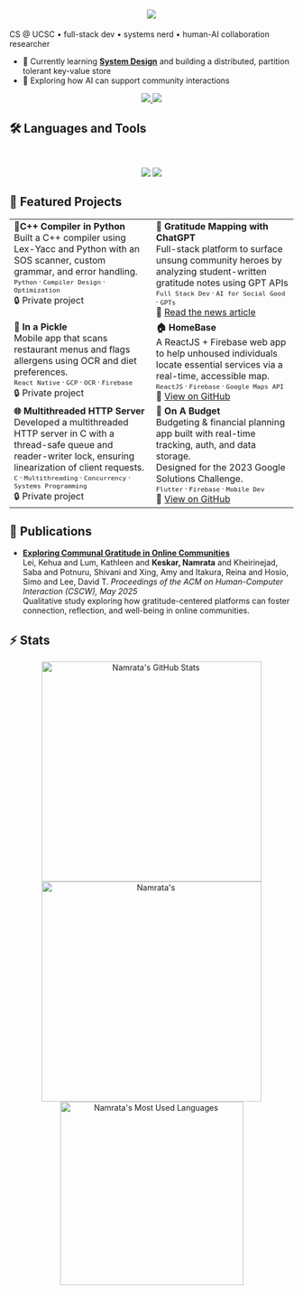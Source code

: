 <h1 align="center">  
<img src="https://readme-typing-svg.herokuapp.com/?font=Inter&size=48&center=true&vCenter=true&width=500&height=70&color=4493F8&duration=4000&lines=Hi+There!+👋;+I'm+Namrata!;" />  
</h1>  

CS @ UCSC • full-stack dev • systems nerd • human-AI collaboration researcher

  
- 🌱 Currently learning **[System Design](https://blog.bytebytego.com/p/free-system-design-pdf-158-pages)**  and building a distributed, partition tolerant key-value store
- 🧪 Exploring how AI can support community interactions
  
<div align="center">  
<a href="mailto:nukeskar@gmail.com">  
<img src="https://img.shields.io/badge/Gmail-333333?style=for-the-badge&logo=gmail&logoColor=red" />  
</a>  
<a href="https://www.linkedin.com/in/namrata-keskar/" target="_blank">  
<img src="https://img.shields.io/badge/LinkedIn-0077B5?style=for-the-badge&logo=linkedin&logoColor=white" target="_blank" />  
</a>  

</div>  
  
## 🛠️ Languages and Tools  
  
<br>  
  
<p align="center">  
<img src="https://skillicons.dev/icons?i=python,fastapi,docker,git,gcp,nodejs,react" />  
<img src="https://skillicons.dev/icons?i=react,firebase,html,css,js,figma,postman,git" />  
</p>  

## 🌟 Featured Projects
<table>
  <tr>
    <td width="50%" valign="top">
      <strong>🧵C++ Compiler in Python</strong><br>
      Built a C++ compiler using Lex-Yacc and Python with an SOS scanner, custom grammar, and error handling.<br>
      <sub><code>Python</code> · <code>Compiler Design</code> · <code>Optimization</code></sub><br>
       🔒 Private project
    </td>
    <td width="100%" colspan="2" valign="top">
      <strong>💌 Gratitude Mapping with ChatGPT</strong><br>
      Full-stack platform to surface unsung community heroes by analyzing student-written gratitude notes using GPT APIs<br>
      <sub><code>Full Stack Dev</code> · <code>AI for Social Good</code> · <code>GPTs</code> </sub><br>
      📰 <a href="https://www.santacruzworks.org/news/fostering-connections-in-santa-cruz-through-chatgpt-a-unique-ucsc-student-project">Read the news article</a>
    </td>
  </tr>
  <tr>
    <td width="50%" valign="top">
      <strong>🥗 In a Pickle</strong><br>
      Mobile app that scans restaurant menus and flags allergens using OCR and diet preferences.<br>
      <sub><code>React Native</code> · <code>GCP</code> · <code>OCR</code> · <code>Firebase</code></sub><br>
      🔒 Private project
    </td>
    <td width="50%" valign="top">
      <strong>🏠 HomeBase</strong><br>
      A ReactJS + Firebase web app to help unhoused individuals locate essential services via a real-time, accessible map.<br>
     <sub><code>ReactJS</code> · <code>Firebase</code> · <code>Google Maps API</code></sub><br>
       🔗 <a href="https://github.com/Namrata-Keskar/CruzHacks2024">View on GitHub</a>
    </td>
  </tr>
  <tr>
    <td width="50%" valign="top">
      <strong>🌐 Multithreaded HTTP Server</strong><br>
      Developed a multithreaded HTTP server in C with a thread-safe queue and reader-writer lock, ensuring linearization of client requests.<br>
      <sub><code>C</code> · <code>Multithreading</code> · <code>Concurrency</code> · <code>Systems Programming</code></sub><br>
       🔒 Private project
    </td>
    <td width="50%" valign="top">
        <strong>💸 On A Budget</strong><br>
        Budgeting & financial planning app built with real-time tracking, auth, and data storage.<br>
        Designed for the 2023 Google Solutions Challenge.<br>
        <sub><code>Flutter</code> · <code>Firebase</code> · <code>Mobile Dev</code></sub><br>
        🔗 <a href="https://github.com/On-A-Budget">View on GitHub</a>
      </td>
  </tr>
</table>

## 📝 Publications

- **[Exploring Communal Gratitude in Online Communities](https://dl.acm.org/doi/10.1145/3710972)**  
Lei, Kehua and Lum, Kathleen and **Keskar, Namrata** and Kheirinejad, Saba and Potnuru, Shivani and Xing, Amy and Itakura, Reina and Hosio, Simo and Lee, David T.
*Proceedings of the ACM on Human-Computer Interaction (CSCW), May 2025*  
Qualitative study exploring how gratitude-centered platforms can foster connection, reflection, and well-being in online communities.

## ⚡️ Stats  

<div align=center>  
<img width=390 src="https://github-readme-stats.vercel.app/api?username=namrata-keskar&theme=transparent&count_private=true&show_icons=true&rank_icon=github&locale=en" alt="Namrata's GitHub Stats" />  
<img width=390 src="https://github-readme-streak-stats.herokuapp.com/?user=namrata-keskar&theme=transparent&count_private=true&border_radius=10&locale=en" alt="Namrata's " />  
<img width=325 src="https://github-readme-stats.vercel.app/api/top-langs?username=namrata-keskar&theme=transparent&layout=donut&hide=css&langs_count=8&border_radius=10&show_icons=true&locale=en" alt="Namrata's Most Used Languages" />  
</div>  

<!--
## Hi there 👋

**Namrata-Keskar/namrata-keskar** is a ✨ _special_ ✨ repository because its `README.md` (this file) appears on your GitHub profile.

Here are some ideas to get you started:

- 🔭 I’m currently working on ...
- 🌱 I’m currently learning ...
- 👯 I’m looking to collaborate on ...
- 🤔 I’m looking for help with ...
- 💬 Ask me about ...
- 📫 How to reach me: ...
- 😄 Pronouns: ...
- ⚡ Fun fact: ...
-->
